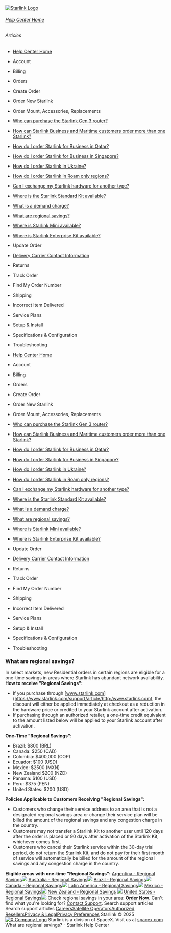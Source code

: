 [![Starlink Logo](https://www.starlink.com/_next/image?url=%2Fassets%2Fimages%2Flogo%2Flogo_white.png&w=3840&q=75)](https://www.starlink.com/support/article/<https:/www.starlink.com/>)
###### [Help Center Home](https://www.starlink.com/support/article/</support>)
###### Articles
  * [Help Center Home](https://www.starlink.com/support/article/</support>)
  * Account
  * Billing
  * Orders
  * Create Order
  * Order New Starlink
  * Order Mount, Accessories, Replacements
  * [Who can purchase the Starlink Gen 3 router?](https://www.starlink.com/support/article/</support/article/2b4989e1-df94-502c-8c75-1d3307653dd1>)
  * [How can Starlink Business and Maritime customers order more than one Starlink?](https://www.starlink.com/support/article/</support/article/3cbc9a21-6bf1-0d8b-6b1c-d434ff51099c>)
  * [How do I order Starlink for Business in Qatar?](https://www.starlink.com/support/article/</support/article/d2921316-bdce-bd6f-2066-3657443a56e2>)
  * [How do I order Starlink for Business in Singapore?](https://www.starlink.com/support/article/</support/article/a3fa6859-b40b-a48b-d811-6c5df8ef31d8>)
  * [How do I order Starlink in Ukraine?](https://www.starlink.com/support/article/</support/article/a196a247-04cd-5437-dfaa-1782d19334ce>)
  * [How do I order Starlink in Roam only regions?](https://www.starlink.com/support/article/</support/article/7f8c3294-ae1b-0d12-88bb-956dafa78c92>)
  * [Can I exchange my Starlink hardware for another type?](https://www.starlink.com/support/article/</support/article/b1e8a524-52da-3521-4b3f-6f719c83f043>)
  * [Where is the Starlink Standard Kit available?](https://www.starlink.com/support/article/</support/article/07e361fd-0df7-50ed-0287-642e86b4eb17>)
  * [What is a demand charge?](https://www.starlink.com/support/article/</support/article/63d885d3-c269-21f9-69d6-3ed1b2fd18e9>)
  * [What are regional savings?](https://www.starlink.com/support/article/</support/article/efa87a10-aa1d-783a-ae80-0e1425041708>)
  * [Where is Starlink Mini available?](https://www.starlink.com/support/article/</support/article/c086c0c8-78b7-421e-20b9-40f0084d1926>)
  * [Where is Starlink Enterprise Kit available?](https://www.starlink.com/support/article/</support/article/252b4992-ad2a-79a0-cd0d-e32f544d6deb>)
  * Update Order
  * [Delivery Carrier Contact Information](https://www.starlink.com/support/article/</support/article/c954e904-6c7b-0171-e845-567390f8bfb1>)
  * Returns
  * Track Order
  * Find My Order Number
  * Shipping
  * Incorrect Item Delivered
  * Service Plans
  * Setup & Install
  * Specifications & Configuration
  * Troubleshooting


  * [Help Center Home](https://www.starlink.com/support/article/</support>)
  * Account
  * Billing
  * Orders
  * Create Order
  * Order New Starlink
  * Order Mount, Accessories, Replacements
  * [Who can purchase the Starlink Gen 3 router?](https://www.starlink.com/support/article/</support/article/2b4989e1-df94-502c-8c75-1d3307653dd1>)
  * [How can Starlink Business and Maritime customers order more than one Starlink?](https://www.starlink.com/support/article/</support/article/3cbc9a21-6bf1-0d8b-6b1c-d434ff51099c>)
  * [How do I order Starlink for Business in Qatar?](https://www.starlink.com/support/article/</support/article/d2921316-bdce-bd6f-2066-3657443a56e2>)
  * [How do I order Starlink for Business in Singapore?](https://www.starlink.com/support/article/</support/article/a3fa6859-b40b-a48b-d811-6c5df8ef31d8>)
  * [How do I order Starlink in Ukraine?](https://www.starlink.com/support/article/</support/article/a196a247-04cd-5437-dfaa-1782d19334ce>)
  * [How do I order Starlink in Roam only regions?](https://www.starlink.com/support/article/</support/article/7f8c3294-ae1b-0d12-88bb-956dafa78c92>)
  * [Can I exchange my Starlink hardware for another type?](https://www.starlink.com/support/article/</support/article/b1e8a524-52da-3521-4b3f-6f719c83f043>)
  * [Where is the Starlink Standard Kit available?](https://www.starlink.com/support/article/</support/article/07e361fd-0df7-50ed-0287-642e86b4eb17>)
  * [What is a demand charge?](https://www.starlink.com/support/article/</support/article/63d885d3-c269-21f9-69d6-3ed1b2fd18e9>)
  * [What are regional savings?](https://www.starlink.com/support/article/</support/article/efa87a10-aa1d-783a-ae80-0e1425041708>)
  * [Where is Starlink Mini available?](https://www.starlink.com/support/article/</support/article/c086c0c8-78b7-421e-20b9-40f0084d1926>)
  * [Where is Starlink Enterprise Kit available?](https://www.starlink.com/support/article/</support/article/252b4992-ad2a-79a0-cd0d-e32f544d6deb>)
  * Update Order
  * [Delivery Carrier Contact Information](https://www.starlink.com/support/article/</support/article/c954e904-6c7b-0171-e845-567390f8bfb1>)
  * Returns
  * Track Order
  * Find My Order Number
  * Shipping
  * Incorrect Item Delivered
  * Service Plans
  * Setup & Install
  * Specifications & Configuration
  * Troubleshooting


### What are regional savings?
In select markets, new Residential orders in certain regions are eligible for a one-time savings in areas where Starlink has abundant network availability.
**How to receive "Regional Savings":**
  * If you purchase through [www.starlink.com](https://www.starlink.com/support/article/<http:/www.starlink.com>), the discount will either be applied immediately at checkout as a reduction in the hardware price or credited to your Starlink account after activation. 
  * If purchasing through an authorized retailer, a one-time credit equivalent to the amount listed below will be applied to your Starlink account after activation.


**One-Time "Regional Savings":**
  * Brazil: $800 (BRL)
  * Canada: $250 (CAD)
  * Colombia: $400,000 (COP)
  * Ecuador: $100 (USD)
  * Mexico: $2500 (MXN)
  * New Zealand $200 (NZD)
  * Panama: $100 (USD)
  * Peru: $375 (PEN)
  * United States: $200 (USD)


**Policies Applicable to Customers Receiving "Regional Savings":**
  * Customers who change their service address to an area that is not a designated regional savings area or change their service plan will be billed the amount of the regional savings and any congestion charge in the country.
  * Customers may not transfer a Starlink Kit to another user until 120 days after the order is placed or 90 days after activation of the Starlink Kit, whichever comes first.
  * Customers who cancel their Starlink service within the 30-day trial period, do not return the Starlink Kit, and do not pay for their first month of service will automatically be billed for the amount of the regional savings and any congestion charge in the country.


**Eligible areas with one-time "Regional Savings":**
[Argentina - Regional Savings](https://www.starlink.com/support/article/<https:/www.starlink.com/public-files/AR_RegionalSavings022025.png>)![](https://www.starlink.com/public-files/AR_RegionalSavings022025.png)
[Australia - Regional Savings](https://www.starlink.com/support/article/<https:/www.starlink.com/public-files/AU_RegionalSavings_031225.png>)![](https://www.starlink.com/public-files/AU_RegionalSavings_031225.png)
[Brazil - Regional Savings](https://www.starlink.com/support/article/<https:/www.starlink.com/public-files/BR_RegionalSavings031125.png>)![](https://www.starlink.com/public-files/BR_RegionalSavings031125.png)
[Canada - Regional Savings](https://www.starlink.com/support/article/<https:/www.starlink.com/public-files/MX_RegionalSavings033125.png>)![](https://www.starlink.com/public-files/CA_RegionalSavings_030625.png)
[Latin America - Regional Savings](https://www.starlink.com/support/article/<https:/www.starlink.com/public-files/CA_SA_RegionalSavings033125.png>)![](https://www.starlink.com/public-files/CA_SA_RegionalSavings033125.png)
[Mexico - Regional Savings](https://www.starlink.com/support/article/<https:/www.starlink.com/public-files/MX_RegionalSavings120224.png>)![](https://www.starlink.com/public-files/MX_RegionalSavings033125.png)
[New Zealand - Regional Savings](https://www.starlink.com/support/article/<https:/www.starlink.com/public-files/NZ_RegionalSavings_031225.png>) ![](https://www.starlink.com/public-files/NZ_RegionalSavings_031225.png)
[United States - Regional Savings](https://www.starlink.com/support/article/<https:/www.starlink.com/public-files/RegionalSavings022625.png>)![](https://www.starlink.com/public-files/RegionalSavings022625.png)
Check regional savings in your area: [**Order Now**](https://www.starlink.com/support/article/<https:/www.starlink.com/residential?referral=RC-3156397-54450-67>).
Can't find what you're looking for? [Contact Support](https://www.starlink.com/support/article/</support/tickets?sourceType=web_article_help_center&sourceValue=efa87a10-aa1d-783a-ae80-0e1425041708>).
Search support articles
Search support articles
[Careers](https://www.starlink.com/support/article/<https:/www.spacex.com/careers>)[Satellite Operators](https://www.starlink.com/support/article/<https:/starlink.com/satellite-operators>)[Authorized Resellers](https://www.starlink.com/support/article/<https:/starlink.com/resellers>)[Privacy & Legal](https://www.starlink.com/support/article/<https:/starlink.com/legal>)[Privacy Preferences](https://www.starlink.com/support/article/<>)
Starlink © 2025
[![X Company Logo](https://www.starlink.com/assets/images/icons/x-logo.svg)](https://www.starlink.com/support/article/<https:/twitter.com/Starlink>)
Starlink is a division of SpaceX. Visit us at [spacex.com](https://www.starlink.com/support/article/<https:/www.spacex.com/>)
What are regional savings? - Starlink Help Center

